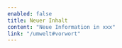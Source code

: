 ```yaml
---
enabled: false
title: Neuer Inhalt
content: "Neue Information in xxx"
link: "/umwelt#vorwort"
---
```

